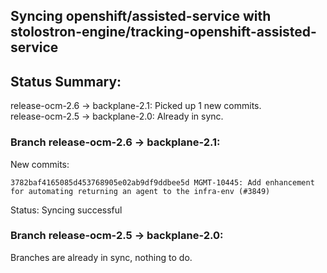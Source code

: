 ## Syncing openshift/assisted-service with stolostron-engine/tracking-openshift-assisted-service

## Status Summary:

release-ocm-2.6 -> backplane-2.1: Picked up 1 new commits.  
release-ocm-2.5 -> backplane-2.0: Already in sync.  

### Branch release-ocm-2.6 -> backplane-2.1:

New commits:

```
3782baf4165085d453768905e02ab9df9ddbee5d MGMT-10445: Add enhancement for automating returning an agent to the infra-env (#3849)
```

Status: Syncing successful

### Branch release-ocm-2.5 -> backplane-2.0:

Branches are already in sync, nothing to do.

